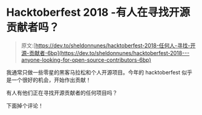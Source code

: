 # Hacktoberfest 2018 -有人在寻找开源贡献者吗？

> 原文:[https://dev.to/sheldonnunes/hacktoberfest-2018-任何人-寻找-开源-贡献者-6bp](https://dev.to/sheldonnunes/hacktoberfest-2018---anyone-looking-for-open-source-contributors-6bp)

我通常只做一些零星的黑客马拉松和个人开源项目。今年的 hacktoberfest 似乎是一个很好的机会，开始作出贡献！

有人有他们正在寻找开源贡献者的任何项目吗？

下面掉个评论！